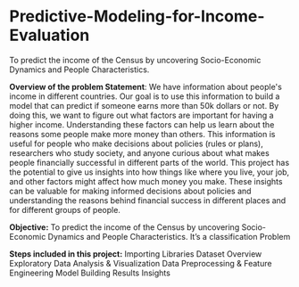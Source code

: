 # Predictive-Modeling-for-Income-Evaluation
To predict the income of the Census by uncovering Socio-Economic Dynamics and People Characteristics.

**Overview of the problem Statement**:
We have information about people's income in different countries. Our goal is to use this information to build a model that can predict if someone earns     more than 50k dollars or not.
By doing this, we want to figure out what factors are important for having a higher income. Understanding these factors can help us learn about the reasons some people make more money than others. This information is useful for people who make decisions about policies (rules or plans), researchers who study society, and anyone curious about what makes people financially successful in different parts of the world.
This project has the potential to give us insights into how things like where you live, your job, and other factors might affect how much money you make. These insights can be valuable for making informed decisions about policies and understanding the reasons behind financial success in different places and for different groups of people.


**Objective:**
To predict the income of the Census by uncovering Socio-Economic Dynamics and People Characteristics.
It’s a classification Problem



**Steps included in this project:**
Importing Libraries
Dataset Overview
Exploratory Data Analysis & Visualization
Data Preprocessing & Feature Engineering
Model Building
Results
Insights
